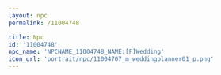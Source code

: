 ```yaml
---
layout: npc
permalink: /11004748

title: Npc
id: '11004748'
npc_name: 'NPCNAME_11004748_NAME:[F]Wedding'
icon_url: 'portrait/npc/11004707_m_weddingplanner01_p.png'
---
```

